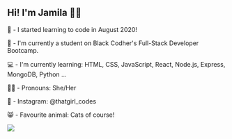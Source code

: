 Hi! I'm Jamila 👋🏽 
------------------------------------------------------------------------------------------------------------------------------------
🤩 - I started learning to code in August 2020! 

🎉 - I'm currently a student on Black Codher's Full-Stack Developer Bootcamp.

💻 - I'm currently learning: HTML, CSS, JavaScript, React, Node.js, Express, MongoDB, Python ...

👍🏽 - Pronouns: She/Her

📱 - Instagram: @thatgirl_codes

😸 - Favourite animal: Cats of course! 

![](https://media.giphy.com/media/VekcnHOwOI5So/giphy.gif)
